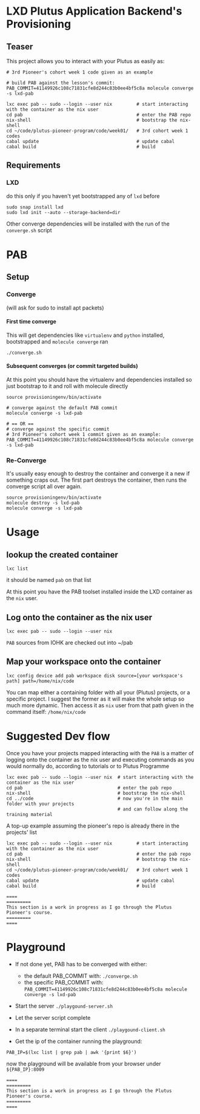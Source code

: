 # LXD Plutus Application Backend's Provisioning

## Teaser

This project allows you to interact with your Plutus as easily as:

```
# 3rd Pioneer's cohort week 1 code given as an example

# build PAB against the lesson's commit:
PAB_COMMIT=41149926c108c71831cfe8d244c83b0ee4bf5c8a molecule converge -s lxd-pab   

lxc exec pab -- sudo --login --user nix         # start interacting with the container as the nix user
cd pab                                          # enter the PAB repo
nix-shell                                       # bootstrap the nix-shell
cd ~/code/plutus-pioneer-program/code/week01/   # 3rd cohort week 1 codes
cabal update                                    # update cabal
cabal build                                     # build
```

## Requirements

### LXD

do this only if you haven't yet bootstrapped any of `lxd` before

```
sudo snap install lxd
sudo lxd init --auto --storage-backend=dir
```

Other converge dependencies will be installed with the run of the `converge.sh` script

# PAB 

## Setup

### Converge

(will ask for sudo to install apt packets)

#### First time converge

This will get dependencies like `virtualenv` and `python` installed, bootstrapped and `molecule converge` ran
```
./converge.sh
```

#### Subsequent converges (or commit targeted builds)
At this point you should have the virtualenv and dependencies installed
so just bootstrap to it and roll with molecule directly

```
source provisioningenv/bin/activate

# converge against the default PAB commit
molecule converge -s lxd-pab  

# == OR == 
# converge against the specific commit 
# 3rd Pioneer's cohort week 1 commit given as an example:
PAB_COMMIT=41149926c108c71831cfe8d244c83b0ee4bf5c8a molecule converge -s lxd-pab
```
### Re-Converge

It's usually easy enough to destroy the container and converge it a new if something craps out.
The first part destroys the container, then runs the converge script all over again.

```
source provisioningenv/bin/activate
molecule destroy -s lxd-pab
molecule converge -s lxd-pab
```

# Usage

## lookup the created container 
```
lxc list
```

it should be named `pab` on that list

At this point you have the PAB toolset installed inside the LXD container 
as the `nix` user. 

## Log onto the container as the nix user

```
lxc exec pab -- sudo --login --user nix
```

`PAB` sources from IOHK are checked out into ~/pab

## Map your workspace onto the container

```
lxc config device add pab workspace disk source=[your workspace's path] path=/home/nix/code
```

You can map either a containing folder with all your (Plutus) projects, or a specific project.
I suggest the former as it will make the whole setup so much more dynamic.
Then access it as `nix` user from that path given in the command itself: `/home/nix/code`


# Suggested Dev flow

Once you have your projects mapped interacting with the `PAB` is a matter of logging onto the container as the nix user
and executing commands as you would normally do, according to tutorials or to Plutus Programme

```
lxc exec pab -- sudo --login --user nix  # start interacting with the container as the nix user
cd pab                                   # enter the pab repo
nix-shell                                # bootstrap the nix-shell
cd ../code                               # now you're in the main folder with your projects 
                                         # and can follow along the training material
```

A top-up example assuming the pioneer's repo is already there in the projects' list
```
lxc exec pab -- sudo --login --user nix         # start interacting with the container as the nix user
cd pab                                          # enter the pab repo
nix-shell                                       # bootstrap the nix-shell
cd ~/code/plutus-pioneer-program/code/week01/   # 3rd cohort week 1 codes
cabal update                                    # update cabal
cabal build                                     # build
```

```
====
=========
This section is a work in progress as I go through the Plutus Pioneer's course.
=========
====
```

# Playground

* If not done yet, PAB has to be converged with either:
  * the default PAB_COMMIT with: `./converge.sh`
  * the specific PAB_COMMIT with: `PAB_COMMIT=41149926c108c71831cfe8d244c83b0ee4bf5c8a molecule converge -s lxd-pab`

* Start the server
`./playgound-server.sh`

* Let the server script complete

* In a separate terminal start the client
`./playgound-client.sh `

* Get the ip of the container running the playground:
```
PAB_IP=$(lxc list | grep pab | awk '{print $6}')
```
now the playground will be available from your browser under `${PAB_IP}:8009` 


```
====
=========
This section is a work in progress as I go through the Plutus Pioneer's course.
=========
====
```

